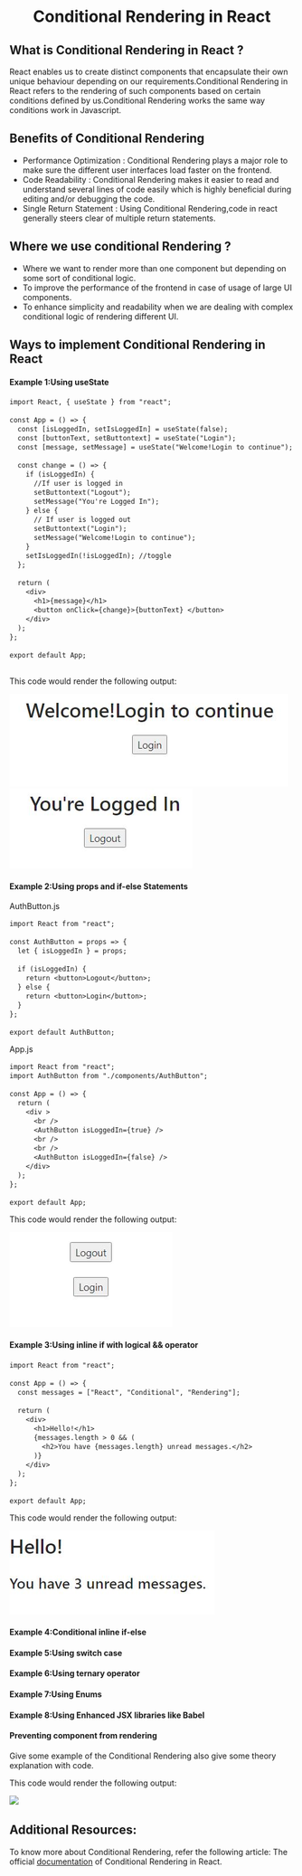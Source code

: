 <h1 align="center">  Conditional Rendering in React </h1>

## What is Conditional Rendering in React ?

React enables us to create distinct components that encapsulate their own unique behaviour depending on our requirements.Conditional Rendering in React refers to the rendering of such components based on certain conditions defined by us.Conditional Rendering works the same way conditions work in Javascript.

## Benefits of Conditional Rendering

- Performance Optimization : Conditional Rendering plays a major role to make sure the different user interfaces load faster on the frontend.
- Code Readability : Conditional Rendering makes it easier to read and understand several lines of code easily which is highly beneficial during editing and/or debugging the code.
- Single Return Statement : Using Conditional Rendering,code in react generally steers clear of multiple return statements.

## Where we use conditional Rendering ?

- Where we want to render more than one component but depending on some sort of conditional logic.
- To improve the performance of the frontend in case of usage of large UI components.
- To enhance simplicity and readability when we are dealing with complex conditional logic of rendering different UI.

## Ways to implement Conditional Rendering in React

#### Example 1:Using useState

```
import React, { useState } from "react";

const App = () => {
  const [isLoggedIn, setIsLoggedIn] = useState(false);
  const [buttonText, setButtontext] = useState("Login");
  const [message, setMessage] = useState("Welcome!Login to continue");

  const change = () => {
    if (isLoggedIn) {
      //If user is logged in
      setButtontext("Logout");
      setMessage("You're Logged In");
    } else {
      // If user is logged out
      setButtontext("Login");
      setMessage("Welcome!Login to continue");
    }
    setIsLoggedIn(!isLoggedIn); //toggle
  };

  return (
    <div>
      <h1>{message}</h1>
      <button onClick={change}>{buttonText} </button>
    </div>
  );
};

export default App;


```

This code would render the following output:

![](./assets/cr_example1_part1.JPG) ![](./assets/cr_example1_part2.JPG)

#### Example 2:Using props and if-else Statements

AuthButton.js

```
import React from "react";

const AuthButton = props => {
  let { isLoggedIn } = props;

  if (isLoggedIn) {
    return <button>Logout</button>;
  } else {
    return <button>Login</button>;
  }
};

export default AuthButton;

```

App.js

```
import React from "react";
import AuthButton from "./components/AuthButton";

const App = () => {
  return (
    <div >
      <br />
      <AuthButton isLoggedIn={true} />
      <br />
      <br />
      <AuthButton isLoggedIn={false} />
    </div>
  );
};

export default App;

```

This code would render the following output:

![](./assets/cr_example2.JPG)

#### Example 3:Using inline if with logical && operator

```
import React from "react";

const App = () => {
  const messages = ["React", "Conditional", "Rendering"];

  return (
    <div>
      <h1>Hello!</h1>
      {messages.length > 0 && (
        <h2>You have {messages.length} unread messages.</h2>
      )}
    </div>
  );
};

export default App;

```

This code would render the following output:

![](./assets/cr_example3.JPG)

#### Example 4:Conditional inline if-else

#### Example 5:Using switch case

#### Example 6:Using ternary operator

#### Example 7:Using Enums

#### Example 8:Using Enhanced JSX libraries like Babel

#### Preventing component from rendering

Give some example of the Conditional Rendering
also give some theory explanation with code.

This code would render the following output:

![](./assets/useEffect_example3.JPG)

## Additional Resources:

To know more about Conditional Rendering, refer the following article:
The official [documentation](https://reactjs.org/docs/conditional-rendering.html) of Conditional Rendering in React.

